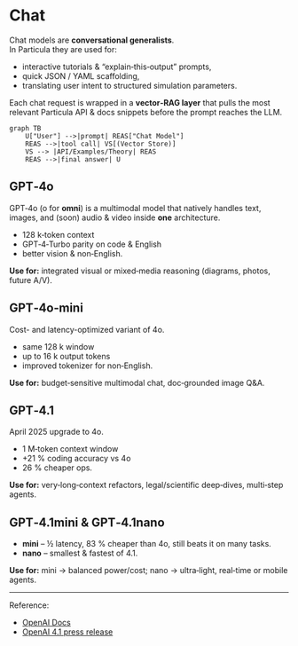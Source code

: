 # Chat

Chat models are **conversational generalists**.  
In Particula they are used for:

- interactive tutorials & “explain‑this‑output” prompts,
- quick JSON / YAML scaffolding,
- translating user intent to structured simulation parameters.

Each chat request is wrapped in a **vector‑RAG layer** that pulls
the most relevant Particula API & docs snippets before the prompt
reaches the LLM.

```mermaid
graph TB
    U["User"] -->|prompt| REAS["Chat Model"]
    REAS -->|tool call| VS[(Vector Store)]
    VS --> |API/Examples/Theory| REAS
    REAS -->|final answer| U
```


## GPT‑4o

GPT‑4o (o for **omni**) is a multimodal model that natively handles text,
images, and (soon) audio & video inside **one** architecture.

- 128 k‑token context
- GPT‑4‑Turbo parity on code & English 
- better vision & non‑English.

**Use for:** integrated visual or mixed‑media reasoning (diagrams, photos, future A/V).

## GPT‑4o‑mini

Cost- and latency-optimized variant of 4o.

- same 128 k window 
- up to 16 k output tokens 
- improved tokenizer for non‑English.

**Use for:** budget‑sensitive multimodal chat, doc‑grounded image Q&A.

## GPT‑4.1

April 2025 upgrade to 4o.

- 1 M‑token context window
- +21 % coding accuracy vs 4o 
- 26 % cheaper ops.

**Use for:** very‑long‑context refactors, legal/scientific deep‑dives, multi‑step agents.

## GPT‑4.1mini & GPT‑4.1nano

- **mini** – ½ latency, 83 % cheaper than 4o, still beats it on many tasks.  
- **nano** – smallest & fastest of 4.1.

**Use for:** mini → balanced power/cost; nano → ultra‑light, real‑time or mobile agents.

---

Reference:

- [OpenAI Docs](https://platform.openai.com/docs/models)
- [OpenAI 4.1 press release](https://openai.com/index/gpt-4-1/)
